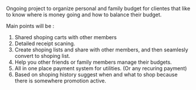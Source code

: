 Ongoing project to organize personal and family budget for clientes that like to know where is money going and how to balance their budget.

Main points will be :
1. Shared shoping carts with other members
2. Detailed receipt scaning.
3. Create shoping lists and share with other members, and then seamlesly convert to shoping list.
4. Help you other friends or family members manage their budgets.
5. All in one place payment system for utilities. (Or any recuring payment)
6. Based on shoping history suggest when and what to shop because there is somewhere promotion active.
